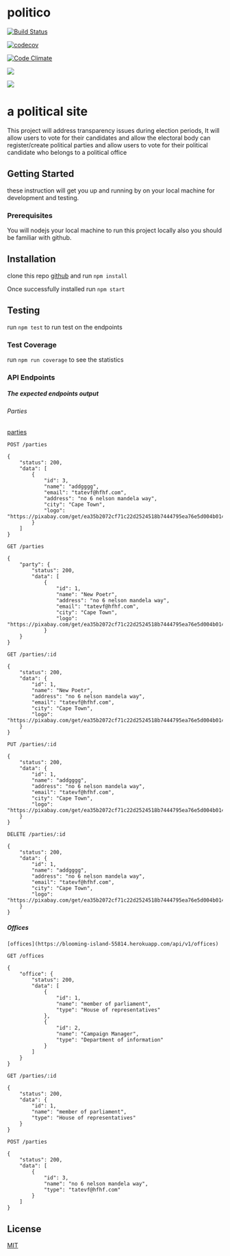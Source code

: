 # politico

[![Build Status](https://travis-ci.com/tatendamar/politico.svg?branch=develop)](https://travis-ci.com/tatendamar/politico)

[![codecov](https://codecov.io/gh/tatendamar/politico/branch/develop/graph/badge.svg)](https://codecov.io/gh/tatendamar/politico)

[![Code Climate](https://codeclimate.com/github/codeclimate/codeclimate/badges/gpa.svg)](https://codeclimate.com/github/tatendamar/politico)

![](https://img.shields.io/david/dev/tatendamar/politico.svg?style=flat)

![](https://img.shields.io/npm/l/express.svg?style=flat)

# a political site

This project will address transparency issues during election periods,
It will allow users to vote for their candidates and allow the electoral body can register/create political parties and allow users to vote for their political candidate who belongs to a political office

## Getting Started

these instruction will get you up and running by on your local machine for development and testing.

### Prerequisites

You will nodejs your local machine to run this project locally also you should be familiar with github.

## Installation

clone this repo [github](https://github.com/tatendamar/politico) and
run `npm install`

Once successfully installed run `npm start`

## Testing

run `npm test` to run test on the endpoints

### Test Coverage

run `npm run coverage` to see the statistics

### API Endpoints

##### The expected endpoints output

###### Parties

[parties](https://blooming-island-55814.herokuapp.com/api/v1/parties)

```
POST /parties
```

```
{
    "status": 200,
    "data": [
        {
            "id": 3,
            "name": "addgggg",
            "email": "tatevf@hfhf.com",
            "address": "no 6 nelson mandela way",
            "city": "Cape Town",
            "logo": "https://pixabay.com/get/ea35b2072cf71c22d2524518b7444795ea76e5d004b014459cf1c17aaeebb2_340.png"
        }
    ]
}
```

```
GET /parties
```

```
{
    "party": {
        "status": 200,
        "data": [
            {
                "id": 1,
                "name": "New Poetr",
                "address": "no 6 nelson mandela way",
                "email": "tatevf@hfhf.com",
                "city": "Cape Town",
                "logo": "https://pixabay.com/get/ea35b2072cf71c22d2524518b7444795ea76e5d004b014459cf1c17aaeebb2_340.png"
            }
    }
}

```

```
GET /parties/:id
```

```
{
    "status": 200,
    "data": {
        "id": 1,
        "name": "New Poetr",
        "address": "no 6 nelson mandela way",
        "email": "tatevf@hfhf.com",
        "city": "Cape Town",
        "logo": "https://pixabay.com/get/ea35b2072cf71c22d2524518b7444795ea76e5d004b014459cf1c17aaeebb2_340.png"
    }
}
```

```
PUT /parties/:id
```

```
{
    "status": 200,
    "data": {
        "id": 1,
        "name": "addgggg",
        "address": "no 6 nelson mandela way",
        "email": "tatevf@hfhf.com",
        "city": "Cape Town",
        "logo": "https://pixabay.com/get/ea35b2072cf71c22d2524518b7444795ea76e5d004b014459cf1c17aaeebb2_340.png"
    }
}
```

```
DELETE /parties/:id
```

```
{
    "status": 200,
    "data": {
        "id": 1,
        "name": "addgggg",
        "address": "no 6 nelson mandela way",
        "email": "tatevf@hfhf.com",
        "city": "Cape Town",
        "logo": "https://pixabay.com/get/ea35b2072cf71c22d2524518b7444795ea76e5d004b014459cf1c17aaeebb2_340.png"
    }
}
```

##### Offices

```
[offices](https://blooming-island-55814.herokuapp.com/api/v1/offices)

```

```
GET /offices
```

```
{
    "office": {
        "status": 200,
        "data": [
            {
                "id": 1,
                "name": "member of parliament",
                "type": "House of representatives"
            },
            {
                "id": 2,
                "name": "Campaign Manager",
                "type": "Department of information"
            }
        ]
    }
}
```

```
GET /parties/:id
```

```
{
    "status": 200,
    "data": {
        "id": 1,
        "name": "member of parliament",
        "type": "House of representatives"
    }
}
```

```
POST /parties
```

```
{
    "status": 200,
    "data": [
        {
            "id": 3,
            "name": "no 6 nelson mandela way",
            "type": "tatevf@hfhf.com"
        }
    ]
}
```

## License

[MIT](https://choosealicense.com/licenses/mit/)

